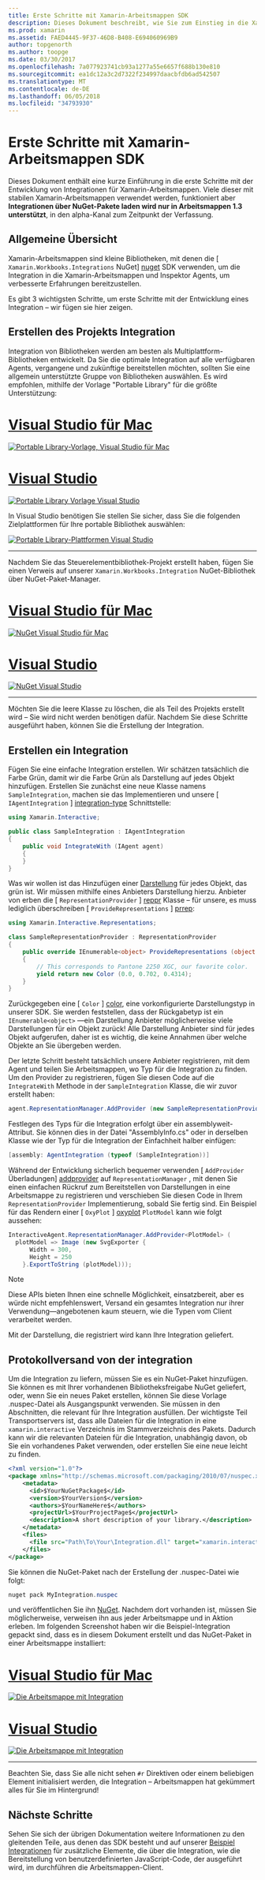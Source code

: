 ```yaml
---
title: Erste Schritte mit Xamarin-Arbeitsmappen SDK
description: Dieses Dokument beschreibt, wie Sie zum Einstieg in die Xamarin-Arbeitsmappen-SDK, die zum Entwickeln von Integrationen für Xamarin-Arbeitsmappen verwendet werden kann.
ms.prod: xamarin
ms.assetid: FAED4445-9F37-46D8-B408-E694060969B9
author: topgenorth
ms.author: toopge
ms.date: 03/30/2017
ms.openlocfilehash: 7a077923741cb93a1277a55e6657f688b130e810
ms.sourcegitcommit: ea1dc12a3c2d7322f234997daacbfdb6ad542507
ms.translationtype: MT
ms.contentlocale: de-DE
ms.lasthandoff: 06/05/2018
ms.locfileid: "34793930"
---
```

# <a name="getting-started-with-the-xamarin-workbooks-sdk"></a>Erste Schritte mit Xamarin-Arbeitsmappen SDK

Dieses Dokument enthält eine kurze Einführung in die erste Schritte mit der Entwicklung von Integrationen für Xamarin-Arbeitsmappen. Viele dieser mit stabilen Xamarin-Arbeitsmappen verwendet werden, funktioniert aber **Integrationen über NuGet-Pakete laden wird nur in Arbeitsmappen 1.3 unterstützt**, in den alpha-Kanal zum Zeitpunkt der Verfassung.

## <a name="general-overview"></a>Allgemeine Übersicht

Xamarin-Arbeitsmappen sind kleine Bibliotheken, mit denen die [ `Xamarin.Workbooks.Integrations` NuGet] [ nuget] SDK verwenden, um die Integration in die Xamarin-Arbeitsmappen und Inspektor Agents, um verbesserte Erfahrungen bereitzustellen.

Es gibt 3 wichtigsten Schritte, um erste Schritte mit der Entwicklung eines Integration – wir fügen sie hier zeigen.

## <a name="creating-the-integration-project"></a>Erstellen des Projekts Integration

Integration von Bibliotheken werden am besten als Multiplattform-Bibliotheken entwickelt. Da Sie die optimale Integration auf alle verfügbaren Agents, vergangene und zukünftige bereitstellen möchten, sollten Sie eine allgemein unterstützte Gruppe von Bibliotheken auswählen. Es wird empfohlen, mithilfe der Vorlage "Portable Library" für die größte Unterstützung:

# <a name="visual-studio-for-mactabvsmac"></a>[Visual Studio für Mac](#tab/vsmac)

[![Portable Library-Vorlage, Visual Studio für Mac](images/xamarin-studio-pcl.png)](images/xamarin-studio-pcl.png#lightbox)

# <a name="visual-studiotabvswin"></a>[Visual Studio](#tab/vswin)

[![Portable Library Vorlage Visual Studio](images/visual-studio-pcl.png)](images/visual-studio-pcl.png#lightbox)

In Visual Studio benötigen Sie stellen Sie sicher, dass Sie die folgenden Zielplattformen für Ihre portable Bibliothek auswählen:

[![Portable Library-Plattformen Visual Studio](images/visual-studio-pcl-platforms.png)](images/visual-studio-pcl-platforms.png#lightbox)

-----

Nachdem Sie das Steuerelementbibliothek-Projekt erstellt haben, fügen Sie einen Verweis auf unserer `Xamarin.Workbooks.Integration` NuGet-Bibliothek über NuGet-Paket-Manager.

# <a name="visual-studio-for-mactabvsmac"></a>[Visual Studio für Mac](#tab/vsmac)

[![NuGet Visual Studio für Mac](images/xamarin-studio-nuget.png)](images/xamarin-studio-nuget.png#lightbox)

# <a name="visual-studiotabvswin"></a>[Visual Studio](#tab/vswin)

[![NuGet Visual Studio](images/visual-studio-nuget.png)](images/visual-studio-nuget.png#lightbox)

-----

Möchten Sie die leere Klasse zu löschen, die als Teil des Projekts erstellt wird – Sie wird nicht werden benötigen dafür. Nachdem Sie diese Schritte ausgeführt haben, können Sie die Erstellung der Integration.

## <a name="building-an-integration"></a>Erstellen ein Integration

Fügen Sie eine einfache Integration erstellen. Wir schätzen tatsächlich die Farbe Grün, damit wir die Farbe Grün als Darstellung auf jedes Objekt hinzufügen. Erstellen Sie zunächst eine neue Klasse namens `SampleIntegration`, machen sie das Implementieren und unsere [ `IAgentIntegration` ] [ integration-type] Schnittstelle:

```csharp
using Xamarin.Interactive;

public class SampleIntegration : IAgentIntegration
{
    public void IntegrateWith (IAgent agent)
    {
    }
}
```

Was wir wollen ist das Hinzufügen einer [Darstellung](~/tools/workbooks/sdk/representations.md) für jedes Objekt, das grün ist. Wir müssen mithilfe eines Anbieters Darstellung hierzu. Anbieter von erben die [ `RepresentationProvider` ] [ reppr] Klasse – für unsere, es muss lediglich überschreiben [ `ProvideRepresentations` ] [ prrep]:

```csharp
using Xamarin.Interactive.Representations;

class SampleRepresentationProvider : RepresentationProvider
{
    public override IEnumerable<object> ProvideRepresentations (object obj)
    {
        // This corresponds to Pantone 2250 XGC, our favorite color.
        yield return new Color (0.0, 0.702, 0.4314);
    }
}
```

Zurückgegeben eine [ `Color` ] [ color], eine vorkonfigurierte Darstellungstyp in unserer SDK.
Sie werden feststellen, dass der Rückgabetyp ist ein `IEnumerable<object>` &mdash;ein Darstellung Anbieter möglicherweise viele Darstellungen für ein Objekt zurück! Alle Darstellung Anbieter sind für jedes Objekt aufgerufen, daher ist es wichtig, die keine Annahmen über welche Objekte an Sie übergeben werden.

Der letzte Schritt besteht tatsächlich unsere Anbieter registrieren, mit dem Agent und teilen Sie Arbeitsmappen, wo Typ für die Integration zu finden. Um den Provider zu registrieren, fügen Sie diesen Code auf die `IntegrateWith` Methode in der `SampleIntegration` Klasse, die wir zuvor erstellt haben:

```csharp
agent.RepresentationManager.AddProvider (new SampleRepresentationProvider ());
```

Festlegen des Typs für die Integration erfolgt über ein assemblyweit-Attribut. Sie können dies in der Datei "AssemblyInfo.cs" oder in derselben Klasse wie der Typ für die Integration der Einfachheit halber einfügen:

```csharp
[assembly: AgentIntegration (typeof (SampleIntegration))]
````

Während der Entwicklung sicherlich bequemer verwenden [ `AddProvider` Überladungen] [ addprovider] auf `RepresentationManager` , mit denen Sie einen einfachen Rückruf zum Bereitstellen von Darstellungen in eine Arbeitsmappe zu registrieren und verschieben Sie diesen Code in Ihrem `RepresentationProvider` Implementierung, sobald Sie fertig sind. Ein Beispiel für das Rendern einer [ `OxyPlot` ] [ oxyplot] `PlotModel` kann wie folgt aussehen:

```csharp
InteractiveAgent.RepresentationManager.AddProvider<PlotModel> (
  plotModel => Image (new SvgExporter {
      Width = 300,
      Height = 250
    }.ExportToString (plotModel)));
```

> [!NOTE]
> Diese APIs bieten Ihnen eine schnelle Möglichkeit, einsatzbereit, aber es würde nicht empfehlenswert, Versand ein gesamtes Integration nur ihrer Verwendung&mdash;angebotenen kaum steuern, wie die Typen vom Client verarbeitet werden.

Mit der Darstellung, die registriert wird kann Ihre Integration geliefert.

## <a name="shipping-your-integration"></a>Protokollversand von der integration

Um die Integration zu liefern, müssen Sie es ein NuGet-Paket hinzufügen.
Sie können es mit Ihrer vorhandenen Bibliotheksfreigabe NuGet geliefert, oder, wenn Sie ein neues Paket erstellen, können Sie diese Vorlage .nuspec-Datei als Ausgangspunkt verwenden.
Sie müssen in den Abschnitten, die relevant für Ihre Integration ausfüllen. Der wichtigste Teil Transportservers ist, dass alle Dateien für die Integration in eine `xamarin.interactive` Verzeichnis im Stammverzeichnis des Pakets. Dadurch kann wir die relevanten Dateien für die Integration, unabhängig davon, ob Sie ein vorhandenes Paket verwenden, oder erstellen Sie eine neue leicht zu finden.

```xml
<?xml version="1.0"?>
<package xmlns="http://schemas.microsoft.com/packaging/2010/07/nuspec.xsd">
    <metadata>
      <id>$YourNuGetPackage$</id>
      <version>$YourVersion$</version>
      <authors>$YourNameHere$</authors>
      <projectUrl>$YourProjectPage$</projectUrl>
      <description>A short description of your library.</description>
    </metadata>
    <files>
      <file src="Path\To\Your\Integration.dll" target="xamarin.interactive" />
    </files>
</package>
```

Sie können die NuGet-Paket nach der Erstellung der .nuspec-Datei wie folgt:

```csharp
nuget pack MyIntegration.nuspec
```

und veröffentlichen Sie ihn [NuGet][nugetorg]. Nachdem dort vorhanden ist, müssen Sie möglicherweise, verweisen ihn aus jeder Arbeitsmappe und in Aktion erleben. Im folgenden Screenshot haben wir die Beispiel-Integration gepackt sind, dass es in diesem Dokument erstellt und das NuGet-Paket in einer Arbeitsmappe installiert:

# <a name="visual-studio-for-mactabvsmac"></a>[Visual Studio für Mac](#tab/vsmac)

[![Die Arbeitsmappe mit Integration](images/mac-workbooks-integrated.png)](images/mac-workbooks-integrated.png#lightbox)

# <a name="visual-studiotabvswin"></a>[Visual Studio](#tab/vswin)

[![Die Arbeitsmappe mit Integration](images/windows-workbooks-integrated.png)](images/windows-workbooks-integrated.png#lightbox)

-----

Beachten Sie, dass Sie alle nicht sehen `#r` Direktiven oder einem beliebigen Element initialisiert werden, die Integration – Arbeitsmappen hat gekümmert alles für Sie im Hintergrund!

## <a name="next-steps"></a>Nächste Schritte

Sehen Sie sich der übrigen Dokumentation weitere Informationen zu den gleitenden Teile, aus denen das SDK besteht und auf unserer [Beispiel Integrationen](~/tools/workbooks/samples/index.md) für zusätzliche Elemente, die über die Integration, wie die Bereitstellung von benutzerdefinierten JavaScript-Code, der ausgeführt wird, im durchführen die Arbeitsmappen-Client.

[integration-type]: https://developer.xamarin.com/api/type/Xamarin.Interactive.IAgentIntegration/
[repman-api]: https://developer.xamarin.com/api/type/Xamarin.Interactive.Representations.IRepresentationManager/
[color]: https://developer.xamarin.com/api/type/Xamarin.Interactive.Representations.Color/
[xir]: https://developer.xamarin.com/api/namespace/Xamarin.Interactive.Representations/
[reppr]: https://developer.xamarin.com/api/type/Xamarin.Interactive.Representations.RepresentationProvider/
[prrep]: https://developer.xamarin.com/api/member/Xamarin.Interactive.Representations.RepresentationProvider.ProvideRepresentations/p/System.Object/
[nugetorg]: https://nuget.org
[nuget]: https://nuget.org/packages/Xamarin.Workbooks.Integration
[addprovider]: https://developer.xamarin.com/api/member/Xamarin.Interactive.Representations.IRepresentationManager.AddProvider/
[oxyplot]: http://www.oxyplot.org/
